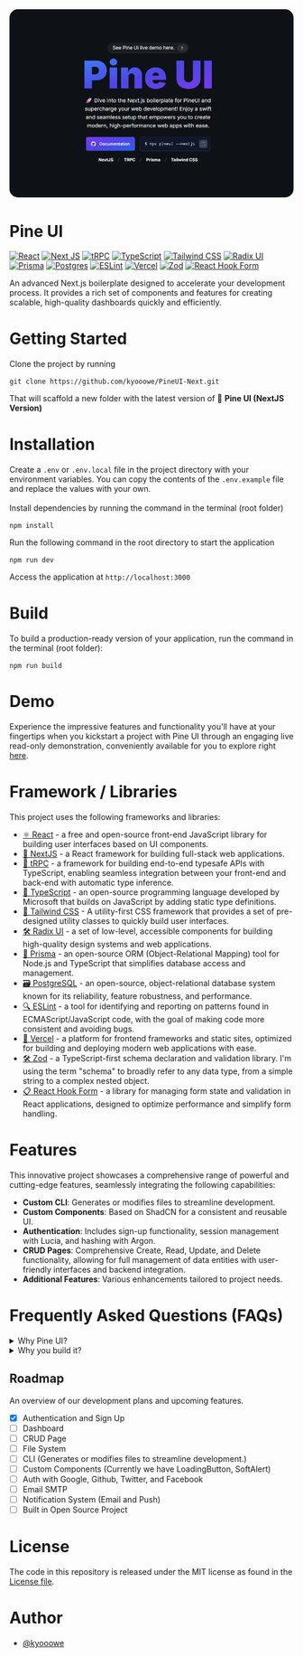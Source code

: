 <img style="border-radius: 15px;" src="https://github.com/kyooowe/PineUI-Next/blob/master/public/github-bg.png" />

# Pine UI 
[![React](https://img.shields.io/badge/React-20232A?style=for-the-badge&logo=react&logoColor=61DAFB)](https://react.dev/)
[![Next JS](https://img.shields.io/badge/Next-black?style=for-the-badge&logo=next.js&logoColor=white)](https://nextjs.org/)
[![tRPC](https://img.shields.io/badge/tRPC-%232596BE.svg?style=for-the-badge&logo=tRPC&logoColor=white)](https://trpc.io/)
[![TypeScript](https://img.shields.io/badge/typescript-%23007ACC.svg?style=for-the-badge&logo=typescript&logoColor=white)](https://www.typescriptlang.org/)
[![Tailwind CSS](https://img.shields.io/badge/Tailwind_CSS-38B2AC?style=for-the-badge&logo=tailwind-css&logoColor=white)](https://tailwindcss.com/)
[![Radix UI](https://img.shields.io/badge/radix%20ui-161618.svg?style=for-the-badge&logo=radix-ui&logoColor=white)](https://www.radix-ui.com/)
[![Prisma](https://img.shields.io/badge/Prisma-3982CE?style=for-the-badge&logo=Prisma&logoColor=white)](https://www.prisma.io/)
[![Postgres](https://img.shields.io/badge/postgres-%23316192.svg?style=for-the-badge&logo=postgresql&logoColor=white)](https://www.postgresql.org/)
[![ESLint](https://img.shields.io/badge/ESLint-4B3263?style=for-the-badge&logo=eslint&logoColor=white)](https://eslint.org/)
[![Vercel](https://img.shields.io/badge/vercel-%23000000.svg?style=for-the-badge&logo=vercel&logoColor=white)](https://vercel.com/)
[![Zod](https://img.shields.io/badge/zod-%233068b7.svg?style=for-the-badge&logo=zod&logoColor=white)](https://zod.dev/)
[![React Hook Form](https://img.shields.io/badge/React%20Hook%20Form-%23EC5990.svg?style=for-the-badge&logo=reacthookform&logoColor=white)](https://react-hook-form.com/)

An advanced Next.js boilerplate designed to accelerate your development process. It provides a rich set of components and features for creating scalable, high-quality dashboards quickly and efficiently.

# Getting Started
Clone the project by running
```
git clone https://github.com/kyooowe/PineUI-Next.git
```

That will scaffold a new folder with the latest version of 🚀 **Pine UI (NextJS Version)**

# Installation
Create a `.env` or `.env.local` file in the project directory with your environment variables. You can copy the contents of the `.env.example` file and replace the values  with your own. <br /> <br />
Install dependencies by running the command in the terminal (root folder)
```
npm install
```

Run the following command in the root directory to start the application
```
npm run dev
```

Access the application at `http://localhost:3000`

# Build

To build a production-ready version of your application, run the command in the terminal (root folder):

```
npm run build
```

# Demo
Experience the impressive features and functionality you'll have at your fingertips when you kickstart a project with Pine UI through an engaging live read-only demonstration, conveniently available for you to explore right [here](https://pine-ui-next.vercel.app/login).


# Framework / Libraries
This project uses the following frameworks and libraries:

 - [⚛️ React](https://react.dev/) - a free and open-source front-end JavaScript library for building user interfaces based on UI components.
 - [🚀 NextJS](https://nextjs.org/) - a React framework for building full-stack web applications.
 - [🔗 tRPC](https://trpc.io/) - a framework for building end-to-end typesafe APIs with TypeScript, enabling seamless integration between your front-end and back-end with automatic type inference.
 - [🔷 TypeScript](https://www.typescriptlang.org/) - an open-source programming language developed by Microsoft that builds on JavaScript by adding static type definitions.
 - [🎨 Tailwind CSS](https://tailwindcss.com/) - A utility-first CSS framework that provides a set of pre-designed utility classes to quickly build user interfaces.
 - [🛠️ Radix UI](https://radix-ui.com/) - a set of low-level, accessible components for building high-quality design systems and web applications.
 - [🔗 Prisma](https://www.prisma.io/) - an open-source ORM (Object-Relational Mapping) tool for Node.js and TypeScript that simplifies database access and management.
 - [🗃️ PostgreSQL](https://www.postgresql.org/) - an open-source, object-relational database system known for its reliability, feature robustness, and performance.
 - [🔍 ESLint](https://eslint.org/) - a tool for identifying and reporting on patterns found in ECMAScript/JavaScript code, with the goal of making code more consistent and avoiding bugs.
 - [🚀 Vercel](https://vercel.com/) - a platform for frontend frameworks and static sites, optimized for building and deploying modern web applications with ease.
 - [🛠 Zod](https://zod.dev/) - a TypeScript-first schema declaration and validation library. I'm using the term "schema" to broadly refer to any data type, from a simple string to a complex nested object.
 - [📋 React Hook Form](https://react-hook-form.com/) - a library for managing form state and validation in React applications, designed to optimize performance and simplify form handling.

# Features
This innovative project showcases a comprehensive range of powerful and cutting-edge features, seamlessly integrating the following capabilities:

- **Custom CLI**: Generates or modifies files to streamline development.
- **Custom Components**: Based on ShadCN for a consistent and reusable UI.
- **Authentication**: Includes sign-up functionality, session management with Lucia, and hashing with Argon.
- **CRUD Pages**: Comprehensive Create, Read, Update, and Delete functionality, allowing for full management of data entities with user-friendly interfaces and backend integration.
- **Additional Features**: Various enhancements tailored to project needs.

# Frequently Asked Questions (FAQs)
<details>
  <summary>Why Pine UI?</summary>
  
It leverages the strength of Next.js and Prisma, along with TypeScript, to build an impressive full-stack project. It encompasses essential features such as seamless authentication, CRUD functionality and Custom components. The project also enhances the developer experience by incorporating ESLint, Husky, ensuring code quality and consistency. Additionally, it boasts customized components based on Tailwind CSS and a responsive layout for a visually appealing and user-friendly interface.
</details>

<details>
  <summary>Why you build it?</summary>
   
   I created this project not only for personal use but also to benefit co-developers by significantly speeding up the development process. By utilizing the power of NextJS, the project aims to enhance collaboration and streamline development, ultimately saving time and effort for everyone involved.
</details>

## Roadmap
An overview of our development plans and upcoming features.

 - [X] Authentication and Sign Up
 - [ ] Dashboard
 - [ ] CRUD Page
 - [ ] File System
 - [ ] CLI (Generates or modifies files to streamline development.)
 - [ ] Custom Components (Currently we have LoadingButton, SoftAlert)
 - [ ] Auth with Google, Github, Twitter, and Facebook
 - [ ] Email SMTP
 - [ ] Notification System (Email and Push)
 - [ ] Built in Open Source Project

# License
The code in this repository is released under the MIT license as found in the [License file](https://github.com/kyooowe/PineUI-Next/blob/master/LICENSE).

# Author
-   [@kyooowe](https://www.github.com/kyooowe)
